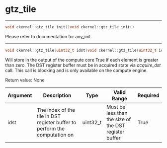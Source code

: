 # gtz_tile

---
```cpp
void ckernel::gtz_tile_init()void ckernel::gtz_tile_init()
```

Please refer to documentation for any_init. 

---
```cpp
void ckernel::gtz_tile(uint32_t idst)void ckernel::gtz_tile(uint32_t idst)
```

Will store in the output of the compute core True if each element is greater than zero. The DST register buffer must be in acquired state via *acquire_dst* call. This call is blocking and is only available on the compute engine.

Return value: None

| Argument      | Description                                                                | Type      | Valid Range                                           | Required       |
|---------------|----------------------------------------------------------------------------|-----------|-------------------------------------------------------|----------------|
| idst          | The index of the tile in DST register buffer to perform the computation on | uint32_t  | Must be less than the size of the DST register buffer | True           |
